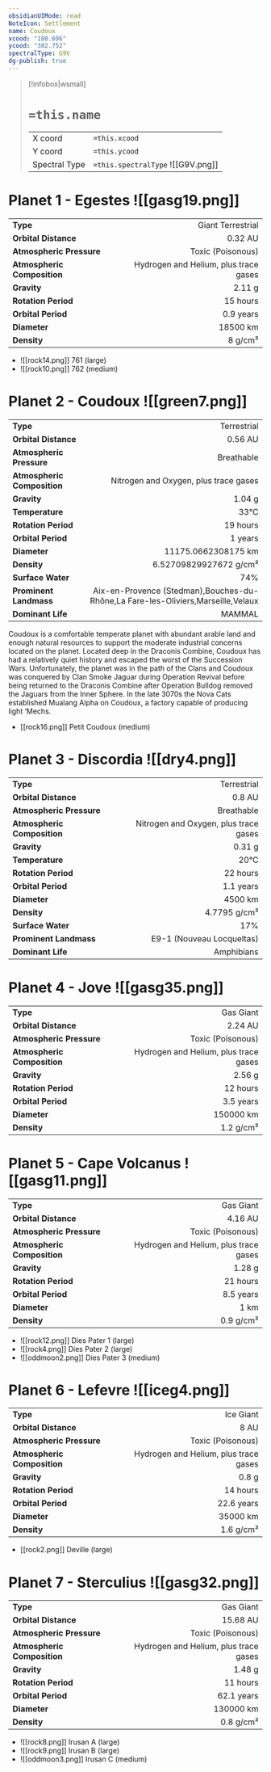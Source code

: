 ```yaml
---
obsidianUIMode: read
NoteIcon: Settlement
name: Coudoux
xcood: "180.696"
ycood: "382.752"
spectralType: G9V
dg-publish: true
---
```

> [!infobox|wsmall]
> # `=this.name`
> | | |
> | - | - |
> | X coord | `=this.xcood` |
> | Y coord| `=this.ycood` |
> | Spectral Type | `=this.spectralType` ![[G9V.png]] |

# Planet 1 - Egestes ![[gasg19.png]]
|                             |                           |
| --------------------------- | -------------------------:|
| **Type**                    |             Giant Terrestrial |
| **Orbital Distance**        |   0.32 AU |
| **Atmospheric Pressure**    |       Toxic (Poisonous) |
| **Atmospheric Composition** |      Hydrogen and Helium, plus trace gases |
| **Gravity**                 |        2.11 g |
| **Rotation Period**         |  15 hours |
| **Orbital Period** | 0.9 years |
| **Diameter**                |      18500 km | 
| **Density**                 |    8 g/cm³ |



- ![[rock14.png]] 761 (large)
- ![[rock10.png]] 762 (medium)


# Planet 2 - Coudoux ![[green7.png]]
|                             |                           |
| --------------------------- | -------------------------:|
| **Type**                    |             Terrestrial |
| **Orbital Distance**        |   0.56 AU |
| **Atmospheric Pressure**    |       Breathable |
| **Atmospheric Composition** |      Nitrogen and Oxygen, plus trace gases |
| **Gravity**                 |        1.04 g |
| **Temperature**             |    33°C |
| **Rotation Period**         |  19 hours |
| **Orbital Period** | 1 years |
| **Diameter**                |      11175.0662308175 km | 
| **Density**                 |    6.52709829927672 g/cm³ |
| **Surface Water**           |           74% | 
| **Prominent Landmass**      |         Aix-en-Provence (Stedman),Bouches-du-Rhône,La Fare-les-Oliviers,Marseille,Velaux | 
| **Dominant Life**           |         MAMMAL |

Coudoux is a comfortable temperate planet with abundant arable land and enough natural resources to support the moderate industrial concerns located on the planet. Located deep in the Draconis Combine, Coudoux has had a relatively quiet history and escaped the worst of the Succession Wars. Unfortunately, the planet was in the path of the Clans and Coudoux was conquered by Clan Smoke Jaguar during Operation Revival before being returned to the Draconis Combine after Operation Bulldog removed the Jaguars from the Inner Sphere. In the late 3070s the Nova Cats established Mualang Alpha on Coudoux, a factory capable of producing light ‘Mechs.

- [[rock16.png]] Petit Coudoux (medium)

# Planet 3 - Discordia ![[dry4.png]]
|                             |                           |
| --------------------------- | -------------------------:|
| **Type**                    |             Terrestrial |
| **Orbital Distance**        |   0.8 AU |
| **Atmospheric Pressure**    |       Breathable |
| **Atmospheric Composition** |      Nitrogen and Oxygen, plus trace gases |
| **Gravity**                 |        0.31 g |
| **Temperature**             |    20°C |
| **Rotation Period**         |  22 hours |
| **Orbital Period** | 1.1 years |
| **Diameter**                |      4500 km | 
| **Density**                 |    4.7795 g/cm³ |
| **Surface Water**           |           17% | 
| **Prominent Landmass**      |         E9-1 (Nouveau Locqueltas) | 
| **Dominant Life**           |         Amphibians |





# Planet 4 - Jove ![[gasg35.png]]
|                             |                           |
| --------------------------- | -------------------------:|
| **Type**                    |             Gas Giant |
| **Orbital Distance**        |   2.24 AU |
| **Atmospheric Pressure**    |       Toxic (Poisonous) |
| **Atmospheric Composition** |      Hydrogen and Helium, plus trace gases |
| **Gravity**                 |        2.56 g |
| **Rotation Period**         |  12 hours |
| **Orbital Period** | 3.5 years |
| **Diameter**                |      150000 km | 
| **Density**                 |    1.2 g/cm³ |





# Planet 5 - Cape Volcanus ![[gasg11.png]]
|                             |                           |
| --------------------------- | -------------------------:|
| **Type**                    |             Gas Giant |
| **Orbital Distance**        |   4.16 AU |
| **Atmospheric Pressure**    |       Toxic (Poisonous) |
| **Atmospheric Composition** |      Hydrogen and Helium, plus trace gases |
| **Gravity**                 |        1.28 g |
| **Rotation Period**         |  21 hours |
| **Orbital Period** | 8.5 years |
| **Diameter**                |      1 km | 
| **Density**                 |    0.9 g/cm³ |



- ![[rock12.png]] Dies Pater 1 (large)
- ![[rock4.png]] Dies Pater 2 (large)
- ![[oddmoon2.png]] Dies Pater 3 (medium)


# Planet 6 - Lefevre ![[iceg4.png]]
|                             |                           |
| --------------------------- | -------------------------:|
| **Type**                    |             Ice Giant |
| **Orbital Distance**        |   8 AU |
| **Atmospheric Pressure**    |       Toxic (Poisonous) |
| **Atmospheric Composition** |      Hydrogen and Helium, plus trace gases |
| **Gravity**                 |        0.8 g |
| **Rotation Period**         |  14 hours |
| **Orbital Period** | 22.6 years |
| **Diameter**                |      35000 km | 
| **Density**                 |    1.6 g/cm³ |



- [[rock2.png]] Deville (large)

# Planet 7 - Sterculius ![[gasg32.png]]
|                             |                           |
| --------------------------- | -------------------------:|
| **Type**                    |             Gas Giant |
| **Orbital Distance**        |   15.68 AU |
| **Atmospheric Pressure**    |       Toxic (Poisonous) |
| **Atmospheric Composition** |      Hydrogen and Helium, plus trace gases |
| **Gravity**                 |        1.48 g |
| **Rotation Period**         |  11 hours |
| **Orbital Period** | 62.1 years |
| **Diameter**                |      130000 km | 
| **Density**                 |    0.8 g/cm³ |



- ![[rock8.png]] Irusan A (large)
- ![[rock9.png]] Irusan B (large)
- ![[oddmoon3.png]] Irusan C (medium)


